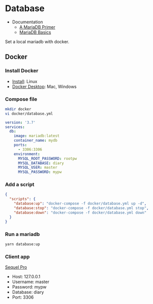 # Database

- Documentation
  - [A MariaDB Primer](https://mariadb.com/kb/en/a-mariadb-primer/)
  - [MariaDB Basics](https://mariadb.com/kb/en/mariadb-basics/)

Set a local mariadb with docker.

## Docker

### Install Docker

- [Install](https://docs.docker.com/install/): Linux
- [Docker Desktop](https://www.docker.com/products/docker-desktop): Mac, Windows

### Compose file

```bash
mkdir docker
vi docker/database.yml
```

```yml
version: '3.7'
services:
  db:
    image: mariadb:latest
    container_name: mydb
    ports:
      - 3306:3306
    environment:
      MYSQL_ROOT_PASSWORD: rootpw
      MYSQL_DATABASE: diary
      MYSQL_USER: master
      MYSQL_PASSWORD: mypw
```

### Add a script

```json
{
  "scripts": {
    "database:up": "docker-compose -f docker/database.yml up -d",
    "database:stop": "docker-compose -f docker/database.yml stop",
    "database:down": "docker-compose -f docker/database.yml down"
  }
}
```

### Run a mariadb

```bash
yarn database:up
```

### Client app

[Sequel Pro](https://www.sequelpro.com/)

- Host: 127.0.0.1
- Username: master
- Password: mypw
- Database: diary
- Port: 3306
